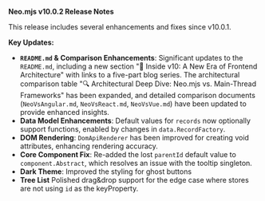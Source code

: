**Neo.mjs v10.0.2 Release Notes**

This release includes several enhancements and fixes since v10.0.1.

**Key Updates:**

*   **`README.md` & Comparison Enhancements**: Significant updates to the `README.md`, including a new section "🚀 Inside v10: A New Era of Frontend Architecture" with links to a five-part blog series. The architectural comparison table "🔍 Architectural Deep Dive: Neo.mjs vs. Main-Thread Frameworks" has been expanded, and detailed comparison documents (`NeoVsAngular.md`, `NeoVsReact.md`, `NeoVsVue.md`) have been updated to provide enhanced insights.
*   **Data Model Enhancements**: Default values for `records` now optionally support functions, enabled by changes in `data.RecordFactory`.
*   **DOM Rendering**: `DomApiRenderer` has been improved for creating void attributes, enhancing rendering accuracy.
*   **Core Component Fix**: Re-added the lost `parentId` default value to `component.Abstract`, which resolves an issue with the tooltip singleton.
*   **Dark Theme**: Improved the styling for ghost buttons
*   **Tree List** Polished drag&drop support for the edge case where stores are not using `id` as the keyProperty.
